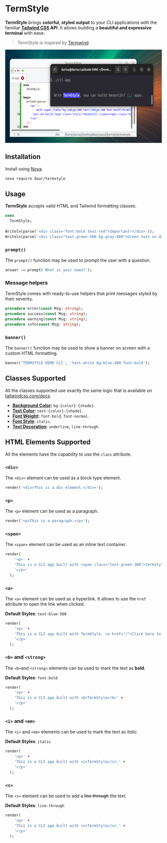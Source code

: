 # TermStyle

**TermStyle** brings **colorful, styled output** to your CLI applications with the familiar **[Tailwind CSS](https://tailwindcss.com/) API**. It allows building a **beautiful and expressive terminal** with ease.

> TermStyle is inspired by [Termwind](https://github.com/nunomaduro/termwind).

<p align="center">
    <img src="img/screenshot.png" alt="TermStyle example" height="300">
</p>

## Installation

Install using [Nova](https://github.com/nova-packager/nova).

```bash
nova require daar/termstyle
```

## Usage

**TermStyle** accepts valid HTML and Tailwind formatting classes.

```pascal
uses
  TermStyle;

Writeln(parse('<div class="font-bold text-red">Important!</div>'));
Writeln(parse('<div class="text-green-500 bg-gray-800">Green text on dark background</div>'));
````

### `prompt()`

The `prompt()` function may be used to prompt the user with a question.

```pascal
answer := prompt('What is your name?');
```

### Message helpers

TermStyle comes with ready-to-use helpers that print messages styled by their severity.

```pascal
procedure error(const Msg: string);
procedure success(const Msg: string);
procedure warning(const Msg: string);
procedure info(const Msg: string);
```

### `banner()`

The `banner()` function may be used to show a banner on screen with a custom HTML formatting.

```pascal
banner('TERMSTYLE DEMO CLI', 'text-white bg-blue-400 font-bold'); 
```


## Classes Supported

All the classes supported use exactly the same logic that is available on [tailwindcss.com/docs](https://tailwindcss.com/docs).

* **[Background Color](https://tailwindcss.com/docs/background-color):** `bg-{color}-{shade}`.
* **[Text Color](https://tailwindcss.com/docs/text-color):** `text-{color}-{shade}`.
* **[Font Weight](https://tailwindcss.com/docs/font-weight#class-reference):** `font-bold`, `font-normal`.
* **[Font Style](https://tailwindcss.com/docs/font-style#italics):** `italic`.
* **[Text Decoration](https://tailwindcss.com/docs/text-decoration):** `underline`, `line-through`.


## HTML Elements Supported

All the elements have the capability to use the `class` attribute.

### `<div>`

The `<div>` element can be used as a block type element.

```pascal
render('<div>This is a div element.</div>');
```

### `<p>`

The `<p>` element can be used as a paragraph.

```pascal
render('<p>This is a paragraph.</p>');
```

### `<span>`

The `<span>` element can be used as an inline text container.

```pascal
render(
    '<p>' +
    'This is a CLI app built with <span class="text-green-300">TermStyle</span>.' +
    '</p>'
  );
```

### `<a>`

The `<a>` element can be used as a hyperlink. It allows to use the `href` attribute to open the link when clicked.

**Default Styles**: `text-blue-500`

```pascal
render(
    '<p>' +
    'This is a CLI app built with TermStyle. <a href="/">Click here to open</a>' +
    '</p>'
  );
```

### `<b>` and `<strong>`

The `<b>`and `<strong>` elements can be used to mark the text as **bold**.

**Default Styles**: `font-bold`

```pascal
render(
    '<p>' +
    'This is a CLI app built with <b>TermStyle</b>' +
    '</p>'
  );
```

### `<i>` and `<em>`

The `<i>` and `<em>` elements can be used to mark the text as *italic*.

**Default Styles**: `italic`

```pascal
render(
    '<p>' +
    'This is a CLI app built with <i>TermStyle</i>.' +
    '</p>'
  );
```

### `<s>`

The `<s>`  element can be used to add a ~~line through~~ the text.

**Default Styles**: `line-through`

```pascal
render(
    '<p>' +
    'This is a CLI app built with <s>TermStyle</s>.' +
    '</p>'
  );
```
